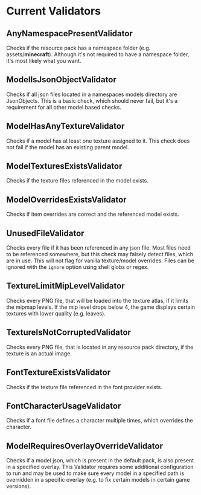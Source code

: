 # Current Validators
## AnyNamespacePresentValidator
Checks if the resource pack has a namespace folder (e.g. assets/**minecraft**). Although it's not required to have a namespace folder, it's most likely what you want.

## ModelIsJsonObjectValidator
Checks if all json files located in a namespaces models directory are JsonObjects. This is a basic check, which should never fail, but it's a requirement for all other model based checks.

## ModelHasAnyTextureValidator
Checks if a model has at least one texture assigned to it. This check does not fail if the model has an existing parent model.

## ModelTexturesExistsValidator
Checks if the texture files referenced in the model exists.

## ModelOverridesExistsValidator
Checks if item overrides are correct and the referenced model exists.

## UnusedFileValidator
Checks every file if it has been referenced in any json file. Most files need to be referenced somewhere, but this check may falsely detect files, which are in use. This will not flag for vanilla texture/model overrides. Files can be ignored with the `ignore` option using shell globs or regex.

## TextureLimitMipLevelValidator
Checks every PNG file, that will be loaded into the texture atlas, if it limits the mipmap levels. If the mip level drops below 4, the game displays certain textures with lower quality (e.g. leaves).

## TextureIsNotCorruptedValidator
Checks every PNG file, that is located in any resource pack directory, if the texture is an actual image.

## FontTextureExistsValidator
Checks if the texture file referenced in the font provider exists.

## FontCharacterUsageValidator
Checks if a font file defines a character multiple times, which overrides the character.

## ModelRequiresOverlayOverrideValidator
Checks if a model json, which is present in the default pack, is also present in a specified overlay. This Validator requires some additional configuration to run and may be used to make sure every model in a specified path is overridden in a specific overlay (e.g. to fix certain models in certain game versions).
